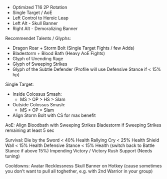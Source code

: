 * Optimized T16 2P Rotation
* Single Target / AoE
* Left Control to Heroic Leap
* Left Alt - Skull Banner
* Right Alt - Demoralizing Banner


Recommendet Talents / Glyphs:
* Dragon Roar + Storm Bolt (Single Target Fights / few Adds)
* Bladestorm + Blood Bath (Heavy AoE Fights)
* Glyph of Unending Rage
* Glyph of Sweeping Strikes
* Glyph of the Subtle Defender (Profile will use Defensive Stance if < 15% hp)


Single Target:
* Inside Colossus Smash:
  * MS > OP > HS > Slam
* Outside Colossus Smash:
  * MS > OP > Slam
* Align Storm Bolt with CS for max benefit


AoE:
Align Bloodbath with Sweeping Strikes
Bladestorm if Sweeping Strikes remaining  at least 5 sec


Survival:
Die by the Sword < 40% Health
Rallying Cry < 25% Health
Shield Wall < 15% Health
Defensive Stance < 15% Health (switch back to Battle Stance if above 15%)
Impending Victory / Victory Rush Support (Needs tuning)


Cooldowns:
Avatar
Recklessness
Skull Banner on Hotkey (cause sometimes you don't want to pull all toghether, e.g. with 2nd Warrior in your group)